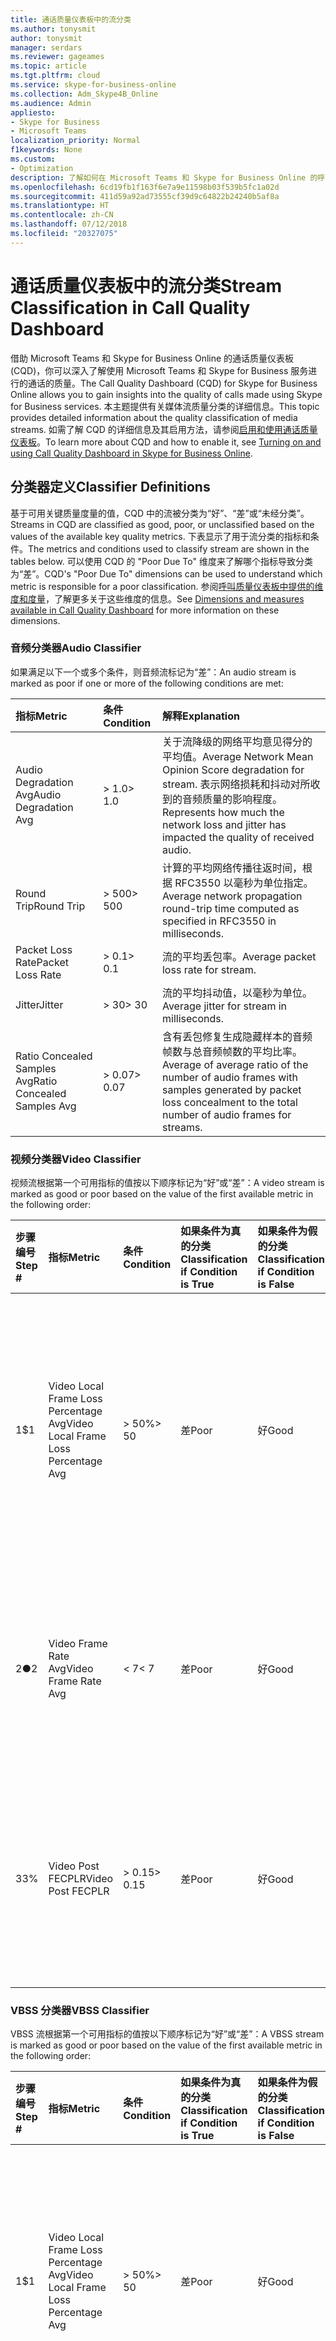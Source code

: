 ```yaml
---
title: 通话质量仪表板中的流分类
ms.author: tonysmit
author: tonysmit
manager: serdars
ms.reviewer: gageames
ms.topic: article
ms.tgt.pltfrm: cloud
ms.service: skype-for-business-online
ms.collection: Adm_Skype4B_Online
ms.audience: Admin
appliesto:
- Skype for Business
- Microsoft Teams
localization_priority: Normal
f1keywords: None
ms.custom:
- Optimization
description: 了解如何在 Microsoft Teams 和 Skype for Business Online 的呼叫质量仪表板中进行流质量分类。
ms.openlocfilehash: 6cd19fb1f163f6e7a9e11598b03f539b5fc1a02d
ms.sourcegitcommit: 411d59a92ad73555cf39d9c64822b24240b5af8a
ms.translationtype: HT
ms.contentlocale: zh-CN
ms.lasthandoff: 07/12/2018
ms.locfileid: "20327075"
---
```

# <a name="stream-classification-in-call-quality-dashboard"></a><span data-ttu-id="cdc21-103">通话质量仪表板中的流分类</span><span class="sxs-lookup"><span data-stu-id="cdc21-103">Stream Classification in Call Quality Dashboard</span></span>

<span data-ttu-id="cdc21-104">借助 Microsoft Teams 和 Skype for Business Online 的通话质量仪表板 (CQD)，你可以深入了解使用 Microsoft Teams 和 Skype for Business 服务进行的通话的质量。</span><span class="sxs-lookup"><span data-stu-id="cdc21-104">The Call Quality Dashboard (CQD) for Skype for Business Online allows you to gain insights into the quality of calls made using Skype for Business services.</span></span> <span data-ttu-id="cdc21-105">本主题提供有关媒体流质量分类的详细信息。</span><span class="sxs-lookup"><span data-stu-id="cdc21-105">This topic provides detailed information about the quality classification of media streams.</span></span> <span data-ttu-id="cdc21-106">如需了解 CQD 的详细信息及其启用方法，请参阅[启用和使用通话质量仪表板](turning-on-and-using-call-quality-dashboard.md)。</span><span class="sxs-lookup"><span data-stu-id="cdc21-106">To learn more about CQD and how to enable it, see [Turning on and using Call Quality Dashboard in Skype for Business Online](turning-on-and-using-call-quality-dashboard.md).</span></span>

## <a name="classifier-definitions"></a><span data-ttu-id="cdc21-107">分类器定义</span><span class="sxs-lookup"><span data-stu-id="cdc21-107">Classifier Definitions</span></span>

<span data-ttu-id="cdc21-108">基于可用关键质量度量的值，CQD 中的流被分类为“好”、“差”或“未经分类”。</span><span class="sxs-lookup"><span data-stu-id="cdc21-108">Streams in CQD are classified as good, poor, or unclassified based on the values of the available key quality metrics.</span></span> <span data-ttu-id="cdc21-109">下表显示了用于流分类的指标和条件。</span><span class="sxs-lookup"><span data-stu-id="cdc21-109">The metrics and conditions used to classify stream are shown in the tables below.</span></span> <span data-ttu-id="cdc21-110">可以使用 CQD 的 "Poor Due To" 维度来了解哪个指标导致分类为“差”。</span><span class="sxs-lookup"><span data-stu-id="cdc21-110">CQD's "Poor Due To" dimensions can be used to understand which metric is responsible for a poor classification.</span></span> <span data-ttu-id="cdc21-111">参阅[呼叫质量仪表板中提供的维度和度量](dimensions-and-measures-available-in-call-quality-dashboard.md)，了解更多关于这些维度的信息。</span><span class="sxs-lookup"><span data-stu-id="cdc21-111">See [Dimensions and measures available in Call Quality Dashboard](dimensions-and-measures-available-in-call-quality-dashboard.md) for more information on these dimensions.</span></span>

### <a name="audio-classifier"></a><span data-ttu-id="cdc21-112">音频分类器</span><span class="sxs-lookup"><span data-stu-id="cdc21-112">Audio Classifier</span></span>

<span data-ttu-id="cdc21-113">如果满足以下一个或多个条件，则音频流标记为“差”：</span><span class="sxs-lookup"><span data-stu-id="cdc21-113">An audio stream is marked as poor if one or more of the following conditions are met:</span></span>

|<span data-ttu-id="cdc21-114">**指标**</span><span class="sxs-lookup"><span data-stu-id="cdc21-114">**Metric**</span></span>|<span data-ttu-id="cdc21-115">**条件**</span><span class="sxs-lookup"><span data-stu-id="cdc21-115">**Condition**</span></span>|<span data-ttu-id="cdc21-116">**解释**</span><span class="sxs-lookup"><span data-stu-id="cdc21-116">**Explanation**</span></span>|
|:-----|:-----|:-----|
|<span data-ttu-id="cdc21-117">Audio Degradation Avg</span><span class="sxs-lookup"><span data-stu-id="cdc21-117">Audio Degradation Avg</span></span>|<span data-ttu-id="cdc21-118">> 1.0</span><span class="sxs-lookup"><span data-stu-id="cdc21-118">> 1.0</span></span>|<span data-ttu-id="cdc21-119">关于流降级的网络平均意见得分的平均值。</span><span class="sxs-lookup"><span data-stu-id="cdc21-119">Average Network Mean Opinion Score degradation for stream.</span></span> <span data-ttu-id="cdc21-120">表示网络损耗和抖动对所收到的音频质量的影响程度。</span><span class="sxs-lookup"><span data-stu-id="cdc21-120">Represents how much the network loss and jitter has impacted the quality of received audio.</span></span>|
|<span data-ttu-id="cdc21-121">Round Trip</span><span class="sxs-lookup"><span data-stu-id="cdc21-121">Round Trip</span></span>|<span data-ttu-id="cdc21-122">> 500</span><span class="sxs-lookup"><span data-stu-id="cdc21-122">> 500</span></span>|<span data-ttu-id="cdc21-123">计算的平均网络传播往返时间，根据 RFC3550 以毫秒为单位指定。</span><span class="sxs-lookup"><span data-stu-id="cdc21-123">Average network propagation round-trip time computed as specified in RFC3550 in milliseconds.</span></span>|
|<span data-ttu-id="cdc21-124">Packet Loss Rate</span><span class="sxs-lookup"><span data-stu-id="cdc21-124">Packet Loss Rate</span></span>|<span data-ttu-id="cdc21-125">> 0.1</span><span class="sxs-lookup"><span data-stu-id="cdc21-125">> 0.1</span></span>|<span data-ttu-id="cdc21-126">流的平均丢包率。</span><span class="sxs-lookup"><span data-stu-id="cdc21-126">Average packet loss rate for stream.</span></span>|
|<span data-ttu-id="cdc21-127">Jitter</span><span class="sxs-lookup"><span data-stu-id="cdc21-127">Jitter</span></span>|<span data-ttu-id="cdc21-128">> 30</span><span class="sxs-lookup"><span data-stu-id="cdc21-128">> 30</span></span>|<span data-ttu-id="cdc21-129">流的平均抖动值，以毫秒为单位。</span><span class="sxs-lookup"><span data-stu-id="cdc21-129">Average jitter for stream in milliseconds.</span></span>|
|<span data-ttu-id="cdc21-130">Ratio Concealed Samples Avg</span><span class="sxs-lookup"><span data-stu-id="cdc21-130">Ratio Concealed Samples Avg</span></span>|<span data-ttu-id="cdc21-131">> 0.07</span><span class="sxs-lookup"><span data-stu-id="cdc21-131">> 0.07</span></span>|<span data-ttu-id="cdc21-132">含有丢包修复生成隐藏样本的音频帧数与总音频帧数的平均比率。</span><span class="sxs-lookup"><span data-stu-id="cdc21-132">Average of average ratio of the number of audio frames with samples generated by packet loss concealment to the total number of audio frames for streams.</span></span>|

### <a name="video-classifier"></a><span data-ttu-id="cdc21-133">视频分类器</span><span class="sxs-lookup"><span data-stu-id="cdc21-133">Video Classifier</span></span>

<span data-ttu-id="cdc21-134">视频流根据第一个可用指标的值按以下顺序标记为“好”或“差”：</span><span class="sxs-lookup"><span data-stu-id="cdc21-134">A video stream is marked as good or poor based on the value of the first available metric in the following order:</span></span>

|<span data-ttu-id="cdc21-135">**步骤编号**</span><span class="sxs-lookup"><span data-stu-id="cdc21-135">**Step #**</span></span>|<span data-ttu-id="cdc21-136">**指标**</span><span class="sxs-lookup"><span data-stu-id="cdc21-136">**Metric**</span></span>|<span data-ttu-id="cdc21-137">**条件**</span><span class="sxs-lookup"><span data-stu-id="cdc21-137">**Condition**</span></span>|<span data-ttu-id="cdc21-138">**如果条件为真的分类**</span><span class="sxs-lookup"><span data-stu-id="cdc21-138">**Classification if Condition is True**</span></span>|<span data-ttu-id="cdc21-139">**如果条件为假的分类**</span><span class="sxs-lookup"><span data-stu-id="cdc21-139">**Classification if Condition is False**</span></span>|<span data-ttu-id="cdc21-140">**如果指标不可用的分类**</span><span class="sxs-lookup"><span data-stu-id="cdc21-140">**Classification if Metric is Unavailable**</span></span>|<span data-ttu-id="cdc21-141">**解释**</span><span class="sxs-lookup"><span data-stu-id="cdc21-141">**Explanation**</span></span>|
|:-----|:-----|:-----|:-----|:-----|:-----|:-----|
|<span data-ttu-id="cdc21-142">1</span><span class="sxs-lookup"><span data-stu-id="cdc21-142">$1</span></span>|<span data-ttu-id="cdc21-143">Video Local Frame Loss Percentage Avg</span><span class="sxs-lookup"><span data-stu-id="cdc21-143">Video Local Frame Loss Percentage Avg</span></span>|<span data-ttu-id="cdc21-144">> 50%</span><span class="sxs-lookup"><span data-stu-id="cdc21-144">> 50</span></span> |<span data-ttu-id="cdc21-145">差</span><span class="sxs-lookup"><span data-stu-id="cdc21-145">Poor</span></span>|<span data-ttu-id="cdc21-146">好</span><span class="sxs-lookup"><span data-stu-id="cdc21-146">Good</span></span>|<span data-ttu-id="cdc21-147">继续前往步驟 2</span><span class="sxs-lookup"><span data-stu-id="cdc21-147">Proceed to step 2</span></span>|<span data-ttu-id="cdc21-148">向用户显示的视频帧丢失平均百分比。</span><span class="sxs-lookup"><span data-stu-id="cdc21-148">Average percentage of video frames lost as displayed to the user.</span></span> <span data-ttu-id="cdc21-149">其中包括从网络丢失恢复的帧。</span><span class="sxs-lookup"><span data-stu-id="cdc21-149">This includes frames recovered from network losses.</span></span>|
|<span data-ttu-id="cdc21-150">2</span><span class="sxs-lookup"><span data-stu-id="cdc21-150">●2</span></span>|<span data-ttu-id="cdc21-151">Video Frame Rate Avg</span><span class="sxs-lookup"><span data-stu-id="cdc21-151">Video Frame Rate Avg</span></span>|<span data-ttu-id="cdc21-152">< 7</span><span class="sxs-lookup"><span data-stu-id="cdc21-152">< 7</span></span>|<span data-ttu-id="cdc21-153">差</span><span class="sxs-lookup"><span data-stu-id="cdc21-153">Poor</span></span>|<span data-ttu-id="cdc21-154">好</span><span class="sxs-lookup"><span data-stu-id="cdc21-154">Good</span></span>|<span data-ttu-id="cdc21-155">继续前往步驟 3</span><span class="sxs-lookup"><span data-stu-id="cdc21-155">Proceed to step 3</span></span>|<span data-ttu-id="cdc21-156">在会话持续期间计算得到的视频流每秒接收的平均帧数。</span><span class="sxs-lookup"><span data-stu-id="cdc21-156">Average frames per second received for a video stream, computed over the duration of the session.</span></span>|
|<span data-ttu-id="cdc21-157">3</span><span class="sxs-lookup"><span data-stu-id="cdc21-157">3%</span></span>|<span data-ttu-id="cdc21-158">Video Post FECPLR</span><span class="sxs-lookup"><span data-stu-id="cdc21-158">Video Post FECPLR</span></span>|<span data-ttu-id="cdc21-159">> 0.15</span><span class="sxs-lookup"><span data-stu-id="cdc21-159">> 0.15</span></span>|<span data-ttu-id="cdc21-160">差</span><span class="sxs-lookup"><span data-stu-id="cdc21-160">Poor</span></span>|<span data-ttu-id="cdc21-161">好</span><span class="sxs-lookup"><span data-stu-id="cdc21-161">Good</span></span>|<span data-ttu-id="cdc21-162">未经分类</span><span class="sxs-lookup"><span data-stu-id="cdc21-162">Unclassified</span></span>|<span data-ttu-id="cdc21-163">应用 FEC 后，跨所有视频流和编解码器汇总的丢包率。</span><span class="sxs-lookup"><span data-stu-id="cdc21-163">Packet loss rate after FEC has been applied for aggregated across all video streams and codecs.</span></span>|

### <a name="vbss-classifier"></a><span data-ttu-id="cdc21-164">VBSS 分类器</span><span class="sxs-lookup"><span data-stu-id="cdc21-164">VBSS Classifier</span></span>

<span data-ttu-id="cdc21-165">VBSS 流根据第一个可用指标的值按以下顺序标记为“好”或“差”：</span><span class="sxs-lookup"><span data-stu-id="cdc21-165">A VBSS stream is marked as good or poor based on the value of the first available metric in the following order:</span></span>

|<span data-ttu-id="cdc21-166">**步骤编号**</span><span class="sxs-lookup"><span data-stu-id="cdc21-166">**Step #**</span></span>|<span data-ttu-id="cdc21-167">**指标**</span><span class="sxs-lookup"><span data-stu-id="cdc21-167">**Metric**</span></span>|<span data-ttu-id="cdc21-168">**条件**</span><span class="sxs-lookup"><span data-stu-id="cdc21-168">**Condition**</span></span>|<span data-ttu-id="cdc21-169">**如果条件为真的分类**</span><span class="sxs-lookup"><span data-stu-id="cdc21-169">**Classification if Condition is True**</span></span>|<span data-ttu-id="cdc21-170">**如果条件为假的分类**</span><span class="sxs-lookup"><span data-stu-id="cdc21-170">**Classification if Condition is False**</span></span>|<span data-ttu-id="cdc21-171">**如果指标不可用的分类**</span><span class="sxs-lookup"><span data-stu-id="cdc21-171">**Classification if Metric is Unavailable**</span></span>|<span data-ttu-id="cdc21-172">**解释**</span><span class="sxs-lookup"><span data-stu-id="cdc21-172">**Explanation**</span></span>|
|:-----|:-----|:-----|:-----|:-----|:-----|:-----|
|<span data-ttu-id="cdc21-173">1</span><span class="sxs-lookup"><span data-stu-id="cdc21-173">$1</span></span>|<span data-ttu-id="cdc21-174">Video Local Frame Loss Percentage Avg</span><span class="sxs-lookup"><span data-stu-id="cdc21-174">Video Local Frame Loss Percentage Avg</span></span>|<span data-ttu-id="cdc21-175">> 50%</span><span class="sxs-lookup"><span data-stu-id="cdc21-175">> 50</span></span> |<span data-ttu-id="cdc21-176">差</span><span class="sxs-lookup"><span data-stu-id="cdc21-176">Poor</span></span>|<span data-ttu-id="cdc21-177">好</span><span class="sxs-lookup"><span data-stu-id="cdc21-177">Good</span></span>|<span data-ttu-id="cdc21-178">继续前往步驟 2</span><span class="sxs-lookup"><span data-stu-id="cdc21-178">Proceed to step 2</span></span>|<span data-ttu-id="cdc21-179">向用户显示的视频帧丢失平均百分比。</span><span class="sxs-lookup"><span data-stu-id="cdc21-179">Average percentage of video frames lost as displayed to the user.</span></span> <span data-ttu-id="cdc21-180">其中包括从网络丢失恢复的帧。</span><span class="sxs-lookup"><span data-stu-id="cdc21-180">This includes frames recovered from network losses.</span></span>|
|<span data-ttu-id="cdc21-181">2</span><span class="sxs-lookup"><span data-stu-id="cdc21-181">●2</span></span>|<span data-ttu-id="cdc21-182">Video Frame Rate Avg</span><span class="sxs-lookup"><span data-stu-id="cdc21-182">Video Frame Rate Avg</span></span>|<span data-ttu-id="cdc21-183"><2</span><span class="sxs-lookup"><span data-stu-id="cdc21-183">< 2</span></span>|<span data-ttu-id="cdc21-184">差</span><span class="sxs-lookup"><span data-stu-id="cdc21-184">Poor</span></span>|<span data-ttu-id="cdc21-185">好</span><span class="sxs-lookup"><span data-stu-id="cdc21-185">Good</span></span>|<span data-ttu-id="cdc21-186">继续前往步驟 3</span><span class="sxs-lookup"><span data-stu-id="cdc21-186">Proceed to step 3</span></span>|<span data-ttu-id="cdc21-187">在会话持续期间计算得到的视频流每秒接收的平均帧数。</span><span class="sxs-lookup"><span data-stu-id="cdc21-187">Average frames per second received for a video stream, computed over the duration of the session.</span></span>|
|<span data-ttu-id="cdc21-188">3</span><span class="sxs-lookup"><span data-stu-id="cdc21-188">3%</span></span>|<span data-ttu-id="cdc21-189">Video Post FECPLR</span><span class="sxs-lookup"><span data-stu-id="cdc21-189">Video Post FECPLR</span></span>|<span data-ttu-id="cdc21-190">> 0.15</span><span class="sxs-lookup"><span data-stu-id="cdc21-190">> 0.15</span></span>|<span data-ttu-id="cdc21-191">差</span><span class="sxs-lookup"><span data-stu-id="cdc21-191">Poor</span></span>|<span data-ttu-id="cdc21-192">好</span><span class="sxs-lookup"><span data-stu-id="cdc21-192">Good</span></span>|<span data-ttu-id="cdc21-193">未经分类</span><span class="sxs-lookup"><span data-stu-id="cdc21-193">Unclassified</span></span>|<span data-ttu-id="cdc21-194">应用 FEC 后，跨所有视频流和编解码器汇总的丢包率。</span><span class="sxs-lookup"><span data-stu-id="cdc21-194">Packet loss rate after FEC has been applied for aggregated across all video streams and codecs.</span></span>|

### <a name="application-sharing-classifier"></a><span data-ttu-id="cdc21-195">应用程序共享分类器</span><span class="sxs-lookup"><span data-stu-id="cdc21-195">Application Sharing Classifier</span></span>

<span data-ttu-id="cdc21-196">如果满足以下一个或多个条件，则应用程序共享流标记为“差”：</span><span class="sxs-lookup"><span data-stu-id="cdc21-196">An application sharing stream is marked as poor if one or more of the following conditions are met:</span></span>

<span data-ttu-id="cdc21-197">**指标**</span><span class="sxs-lookup"><span data-stu-id="cdc21-197">**Metric**</span></span>|<span data-ttu-id="cdc21-198">**条件**</span><span class="sxs-lookup"><span data-stu-id="cdc21-198">**Condition**</span></span>|<span data-ttu-id="cdc21-199">**解释**</span><span class="sxs-lookup"><span data-stu-id="cdc21-199">**Explanation**</span></span>|
|:-----|:-----|:-----|
|<span data-ttu-id="cdc21-200">Spoiled Tile Percent Total</span><span class="sxs-lookup"><span data-stu-id="cdc21-200">Spoiled Tile Percent Total</span></span>|<span data-ttu-id="cdc21-201">> 36</span><span class="sxs-lookup"><span data-stu-id="cdc21-201">> 36</span></span>|<span data-ttu-id="cdc21-202">没有被发送到远程对等点（例如，从 MCU 到查看器）而被丢弃的图块的百分比。</span><span class="sxs-lookup"><span data-stu-id="cdc21-202">Percentage of tiles which are discarded instead of being sent to a remote peer (for example, from the MCU to a viewer).</span></span> <span data-ttu-id="cdc21-203">丢弃 (spoiled) 图块可能是由于客户端与服务器之间的带宽限制所致。</span><span class="sxs-lookup"><span data-stu-id="cdc21-203">Discarded tiles may be caused by bandwidth restrictions between client and server.</span></span>|
|<span data-ttu-id="cdc21-204">AppSharing RDP Tile Processing Latency Average</span><span class="sxs-lookup"><span data-stu-id="cdc21-204">AppSharing RDP Tile Processing Latency Average</span></span>|<span data-ttu-id="cdc21-205">> 400</span><span class="sxs-lookup"><span data-stu-id="cdc21-205">$ 400</span></span>|<span data-ttu-id="cdc21-206">在会议服务器上处理 RDP 堆栈图块的平均延迟，以毫秒为单位。</span><span class="sxs-lookup"><span data-stu-id="cdc21-206">Average latency in milliseconds processing tiles on the RDP Stack at the conferencing server.</span></span>|
|<span data-ttu-id="cdc21-207">AppSharing Relative OneWay Average</span><span class="sxs-lookup"><span data-stu-id="cdc21-207">AppSharing Relative OneWay Average</span></span>|<span data-ttu-id="cdc21-208">> 1.75</span><span class="sxs-lookup"><span data-stu-id="cdc21-208">> 1.75</span></span>|<span data-ttu-id="cdc21-209">端点之间的应用程序共享流的相对单向平均延迟，以毫秒为单位。</span><span class="sxs-lookup"><span data-stu-id="cdc21-209">Average relative one way delay between the endpoints in milliseconds for application sharing streams.</span></span>|

## <a name="unclassified-streams"></a><span data-ttu-id="cdc21-210">未经分类的流</span><span class="sxs-lookup"><span data-stu-id="cdc21-210">Unclassified Streams</span></span>

<span data-ttu-id="cdc21-211">在 CQD 中，当 ICE 连接失败或者没有报告计算流分类所需的所有指标时，流标记为未经分类。</span><span class="sxs-lookup"><span data-stu-id="cdc21-211">In CQD, a stream is marked unclassified when ICE connectivity fails or when all the metrics required to compute the stream classification are not reported.</span></span>

<span data-ttu-id="cdc21-212">要检查 ICE 连接故障，请检查 "First Connectivity Ice" 和 "Second Connection Ice" 维度是否为 "FAILED" 值。</span><span class="sxs-lookup"><span data-stu-id="cdc21-212">To check for ICE connectivity failures, examine the dimensions "First Connectivity Ice" and "Second Connectivity Ice" for a "FAILED" value.</span></span> <span data-ttu-id="cdc21-213">如果任一值指示失败，则该流将被标记为未经分类。</span><span class="sxs-lookup"><span data-stu-id="cdc21-213">If either value indicates a failure, the stream will be marked as unclassified.</span></span>

<span data-ttu-id="cdc21-214">如果未经分类的流成功执行 ICE 连接，则该流可能被视为未经分类，因为未报告关键流指标。</span><span class="sxs-lookup"><span data-stu-id="cdc21-214">If ICE connectivity succeeded for an unclassified stream, the stream is likely considered unclassified because key stream metrics were not reported.</span></span> <span data-ttu-id="cdc21-215">这些指标可能不会被报告的原因有几个：</span><span class="sxs-lookup"><span data-stu-id="cdc21-215">There are a few reasons these metrics may not be reported:</span></span>

- <span data-ttu-id="cdc21-216">**没有收到 QoE 报告** - 用于分类的指标在呼叫结束时发送的 QoE 报告中予以报告。</span><span class="sxs-lookup"><span data-stu-id="cdc21-216">**QoE reports were not received** - The metrics used for classification are reported in a QoE report sent at the end of a call.</span></span> <span data-ttu-id="cdc21-217">如果未生成此报告（例如，由于某些第三方端点可能不发送 QoE）或无法发送（例如，由于网络中断），CQD 无法对流进行分类。</span><span class="sxs-lookup"><span data-stu-id="cdc21-217">If this report is not produced (e.g., because some third-party endpoints may not send QoE) or was not able to be sent (e.g., because of a network outage), CQD is unable to classify the stream.</span></span>

> [!TIP]
> <span data-ttu-id="cdc21-218">"QoE Record Available" 维度可用于确定是否收到某个流的 QoE 报告。</span><span class="sxs-lookup"><span data-stu-id="cdc21-218">The "QoE Record Available" dimension can be used to determine whether a QoE report was received for a stream.</span></span> <span data-ttu-id="cdc21-219">请注意，如果从任一端点接收到 QoE 报告，则此维度的值将为 "True"。</span><span class="sxs-lookup"><span data-stu-id="cdc21-219">Note that this dimension will have a value of "True" if a QoE report was received from either endpoint.</span></span> <span data-ttu-id="cdc21-220">为了最准确地报告指标，需要两个端点的 QoE 报告。</span><span class="sxs-lookup"><span data-stu-id="cdc21-220">A QoE report from both endpoints is required for the most accurate reporting of metrics.</span></span>

- <span data-ttu-id="cdc21-221">**短时间呼叫** - 短时间呼叫可能没有足够的媒体活动来计算关键流指标。</span><span class="sxs-lookup"><span data-stu-id="cdc21-221">**Short calls** - Short calls may not have enough media activity to compute key stream metrics.</span></span> <span data-ttu-id="cdc21-222">如果没有这些指标，CQD 无法对流进行分类。</span><span class="sxs-lookup"><span data-stu-id="cdc21-222">Without these metrics, CQD is unable to classify the stream.</span></span>

> [!TIP]
> <span data-ttu-id="cdc21-223">可以使用 "Duration (Seconds)"、"Duration (Minutes)"、"Duration 5 seconds or less" 和 "Duration 60 seconds or more" 等维度来确定流的持续时间。</span><span class="sxs-lookup"><span data-stu-id="cdc21-223">The dimensions "Duration (Seconds)", "Duration (Minutes)", "Duration 5 seconds or less", and "Duration 60 seconds or more" can be used to determine the duration of a stream.</span></span> <span data-ttu-id="cdc21-224">"Avg Call Duration" 度量也可用于计算一组流的平均持续时间。</span><span class="sxs-lookup"><span data-stu-id="cdc21-224">The measurement "Avg Call Duration" can also be used to compute the average duration for a set of streams.</span></span>

- <span data-ttu-id="cdc21-225">**低数据包利用率** - 就像“短时间呼叫”情况那样，关键流指标的计算需要足够的数据包利用率。</span><span class="sxs-lookup"><span data-stu-id="cdc21-225">**Low packet utilization** - Like the "short call" scenario, sufficient packet utilization is required for computation of key stream metrics.</span></span> <span data-ttu-id="cdc21-226">如果没有这些指标，CQD 无法对流进行分类。</span><span class="sxs-lookup"><span data-stu-id="cdc21-226">Without these metrics, CQD is unable to classify the stream.</span></span>
    - <span data-ttu-id="cdc21-227">当用户加入会议来聆听演讲者但从不说话（可能像在大多数呼叫中那样将麦克风静音）时，会出现常见的低数据包利用率。</span><span class="sxs-lookup"><span data-stu-id="cdc21-227">A common low packet utilization scenario occurs when a user joins a meeting to listen to the presenter but never speaks (likely muting the microphone for most of the call).</span></span> <span data-ttu-id="cdc21-228">在这种情况下，一个音频流将具有高数据包利用率（入站到客户端），而另一个音频流几乎不具有数据包利用率（从客户端出站）。</span><span class="sxs-lookup"><span data-stu-id="cdc21-228">In such a scenario, one audio stream will have high packet utilization (inbound to the client) while the other will have little to no packet utilization (outbound from the client).</span></span> <span data-ttu-id="cdc21-229">在这种情况下，流的持续时间可能为一小时或更长，但由于麦克风被静音，从客户端到服务器的流数据包利用率将非常低，从而导致未分类的流。</span><span class="sxs-lookup"><span data-stu-id="cdc21-229">In this scenario, the duration of the stream may be an hour or longer but the packet utilization on the stream from the client to the server will be extremely low due to the microphone being muted, resulting in an unclassified stream.</span></span>

> [!TIP]
> <span data-ttu-id="cdc21-230">"Packet Utilization" 维度和 "Avg Packet Utilization" 度量可用于确定流的数据包活动。</span><span class="sxs-lookup"><span data-stu-id="cdc21-230">The "Packet Utilization" dimension and "Avg Packet Utilization" measurement can be used to determine the packet activity of a stream.</span></span>


## <a name="related-topics"></a><span data-ttu-id="cdc21-231">相关主题</span><span class="sxs-lookup"><span data-stu-id="cdc21-231">Related Topics</span></span>
[<span data-ttu-id="cdc21-232">启用和使用通话质量仪表板 (CQD)</span><span class="sxs-lookup"><span data-stu-id="cdc21-232">Turning on and using Call Quality Dashboard</span></span>](turning-on-and-using-call-quality-dashboard.md)

[<span data-ttu-id="cdc21-233">通话质量仪表板中可用的维度和衡量指标</span><span class="sxs-lookup"><span data-stu-id="cdc21-233">Dimensions and measures available in Call Quality Dashboard</span></span>](dimensions-and-measures-available-in-call-quality-dashboard.md)

[<span data-ttu-id="cdc21-234">使用通话分析解决通话质量不佳的问题</span><span class="sxs-lookup"><span data-stu-id="cdc21-234">Use Call Analytics to troubleshoot poor call quality</span></span>](use-call-analytics-to-troubleshoot-poor-call-quality.md)
